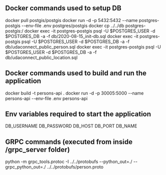 ## Docker commands used to setup DB
docker pull postgis/postgis
docker run -d -p 5432:5432 --name postgres-postgis --env-file .env postgres/postgis
docker cp ../../db postgres-postgis:/
docker exec -it postgres-postgis psql -U $POSTGRES_USER -d $POSTGRES_DB -a -f db/2020-08-15_init-db.sql
docker exec -it postgres-postgis psql -U $POSTGRES_USER -d $POSTGRES_DB -a -f db/udaconnect_public_person.sql
docker exec -it postgres-postgis psql -U $POSTGRES_USER -d $POSTGRES_DB -a -f db/udaconnect_public_location.sql


## Docker commands used to build and run the application
docker build -t persons-api .
docker run -d -p 30005:5000 --name persons-api --env-file .env persons-api

## Env variables required to start the application
DB_USERNAME
DB_PASSWORD
DB_HOST
DB_PORT
DB_NAME

## GRPC commands (executed from inside /grpc_server folder)
python -m grpc_tools.protoc -I ../../protobufs  --python_out=./ --grpc_python_out=./ ../../protobufs/person.proto 